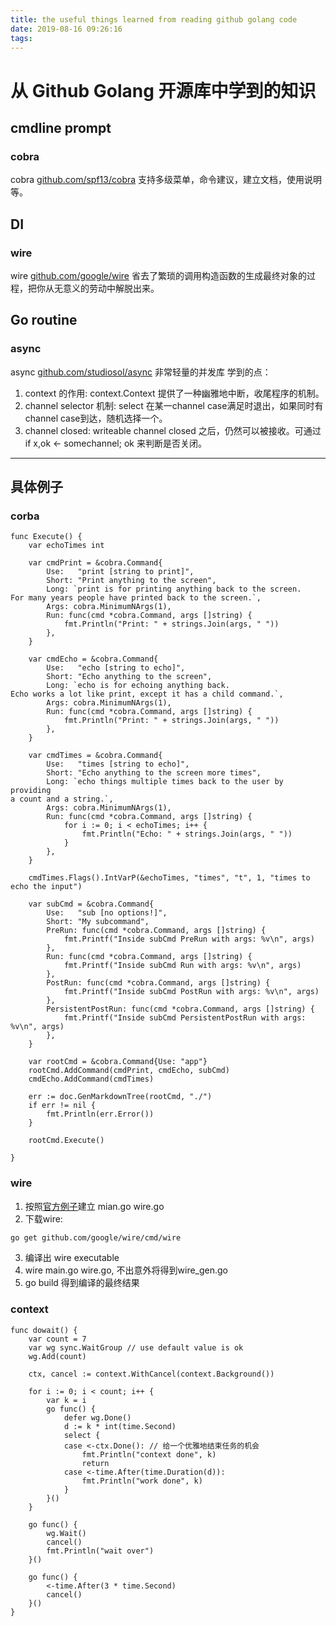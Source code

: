 ```yaml
---
title: the useful things learned from reading github golang code 
date: 2019-08-16 09:26:16
tags:
---
```


# 从 Github Golang 开源库中学到的知识

## cmdline prompt
### cobra
cobra [github.com/spf13/cobra](https://github.com/spf13/cobra) 支持多级菜单，命令建议，建立文档，使用说明等。


## DI
### wire

wire [github.com/google/wire](https://github.com/google/wire) 省去了繁琐的调用构造函数的生成最终对象的过程，把你从无意义的劳动中解脱出来。

## Go routine
### async
async [github.com/studiosol/async](https://github.com/studiosol/async) 非常轻量的并发库
学到的点：
1. context 的作用:
context.Context 提供了一种幽雅地中断，收尾程序的机制。
2. channel selector 机制:
select 在某一channel case满足时退出，如果同时有channel case到达，随机选择一个。 
3. channel closed:
writeable channel closed 之后，仍然可以被接收。可通过 if x,ok <- somechannel; ok 来判断是否关闭。




















---
## 具体例子
### corba
``` golang
func Execute() {
	var echoTimes int

	var cmdPrint = &cobra.Command{
		Use:   "print [string to print]",
		Short: "Print anything to the screen",
		Long: `print is for printing anything back to the screen.
For many years people have printed back to the screen.`,
		Args: cobra.MinimumNArgs(1),
		Run: func(cmd *cobra.Command, args []string) {
			fmt.Println("Print: " + strings.Join(args, " "))
		},
	}

	var cmdEcho = &cobra.Command{
		Use:   "echo [string to echo]",
		Short: "Echo anything to the screen",
		Long: `echo is for echoing anything back.
Echo works a lot like print, except it has a child command.`,
		Args: cobra.MinimumNArgs(1),
		Run: func(cmd *cobra.Command, args []string) {
			fmt.Println("Print: " + strings.Join(args, " "))
		},
	}

	var cmdTimes = &cobra.Command{
		Use:   "times [string to echo]",
		Short: "Echo anything to the screen more times",
		Long: `echo things multiple times back to the user by providing
a count and a string.`,
		Args: cobra.MinimumNArgs(1),
		Run: func(cmd *cobra.Command, args []string) {
			for i := 0; i < echoTimes; i++ {
				fmt.Println("Echo: " + strings.Join(args, " "))
			}
		},
	}

	cmdTimes.Flags().IntVarP(&echoTimes, "times", "t", 1, "times to echo the input")

	var subCmd = &cobra.Command{
		Use:   "sub [no options!]",
		Short: "My subcommand",
		PreRun: func(cmd *cobra.Command, args []string) {
			fmt.Printf("Inside subCmd PreRun with args: %v\n", args)
		},
		Run: func(cmd *cobra.Command, args []string) {
			fmt.Printf("Inside subCmd Run with args: %v\n", args)
		},
		PostRun: func(cmd *cobra.Command, args []string) {
			fmt.Printf("Inside subCmd PostRun with args: %v\n", args)
		},
		PersistentPostRun: func(cmd *cobra.Command, args []string) {
			fmt.Printf("Inside subCmd PersistentPostRun with args: %v\n", args)
		},
	}

	var rootCmd = &cobra.Command{Use: "app"}
	rootCmd.AddCommand(cmdPrint, cmdEcho, subCmd)
	cmdEcho.AddCommand(cmdTimes)

	err := doc.GenMarkdownTree(rootCmd, "./")
	if err != nil {
		fmt.Println(err.Error())
	}

	rootCmd.Execute()

}
```

### wire
1. 按照[官方例子](https://github.com/google/wire/blob/master/_tutorial/README.md)建立 mian.go wire.go
2. 下载wire: 
``` bash
go get github.com/google/wire/cmd/wire
```
3. 编译出 wire executable
4. wire main.go wire.go, 不出意外将得到wire_gen.go
5. go build 得到编译的最终结果


### context
``` golang
func dowait() {
	var count = 7
	var wg sync.WaitGroup // use default value is ok
	wg.Add(count)

	ctx, cancel := context.WithCancel(context.Background())

	for i := 0; i < count; i++ {
		var k = i
		go func() {
			defer wg.Done()
			d := k * int(time.Second)
			select {
			case <-ctx.Done(): // 给一个优雅地结束任务的机会
				fmt.Println("context done", k)
				return
			case <-time.After(time.Duration(d)):
				fmt.Println("work done", k)
			}
		}()
	}

	go func() {
		wg.Wait()
		cancel()
		fmt.Println("wait over")
	}()

	go func() {
		<-time.After(3 * time.Second)
		cancel()
	}()
}
```
